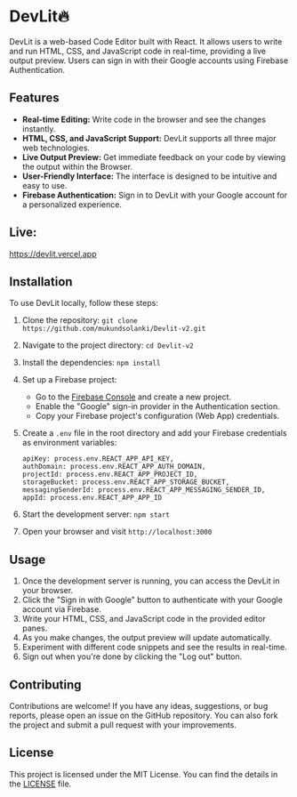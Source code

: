 # DevLit🔥

DevLit is a web-based Code Editor built with React. It allows users to write and run HTML, CSS, and JavaScript code in real-time, providing a live output preview. Users can sign in with their Google accounts using Firebase Authentication.

## Features

- **Real-time Editing:** Write code in the browser and see the changes instantly.
- **HTML, CSS, and JavaScript Support:** DevLit supports all three major web technologies.
- **Live Output Preview:** Get immediate feedback on your code by viewing the output within the Browser.
- **User-Friendly Interface:** The interface is designed to be intuitive and easy to use.
- **Firebase Authentication:** Sign in to DevLit with your Google account for a personalized experience.

## Live: 

https://devlit.vercel.app

## Installation

To use DevLit locally, follow these steps:

1. Clone the repository: `git clone https://github.com/mukundsolanki/Devlit-v2.git`
2. Navigate to the project directory: `cd Devlit-v2`
3. Install the dependencies: `npm install`
4. Set up a Firebase project:
   - Go to the [Firebase Console](https://console.firebase.google.com/) and create a new project.
   - Enable the "Google" sign-in provider in the Authentication section.
   - Copy your Firebase project's configuration (Web App) credentials.
5. Create a `.env` file in the root directory and add your Firebase credentials as environment variables:
    ```
    apiKey: process.env.REACT_APP_API_KEY,
    authDomain: process.env.REACT_APP_AUTH_DOMAIN,
    projectId: process.env.REACT_APP_PROJECT_ID,
    storageBucket: process.env.REACT_APP_STORAGE_BUCKET,
    messagingSenderId: process.env.REACT_APP_MESSAGING_SENDER_ID,
    appId: process.env.REACT_APP_APP_ID
    ```

6. Start the development server: `npm start`
7. Open your browser and visit `http://localhost:3000`

## Usage

1. Once the development server is running, you can access the DevLit in your browser.
2. Click the "Sign in with Google" button to authenticate with your Google account via Firebase.
3. Write your HTML, CSS, and JavaScript code in the provided editor panes.
4. As you make changes, the output preview will update automatically.
5. Experiment with different code snippets and see the results in real-time.
7. Sign out when you're done by clicking the "Log out" button.

## Contributing

Contributions are welcome! If you have any ideas, suggestions, or bug reports, please open an issue on the GitHub repository. You can also fork the project and submit a pull request with your improvements.

## License

This project is licensed under the MIT License. You can find the details in the [LICENSE](LICENSE) file.

